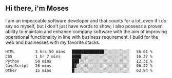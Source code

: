 ## Hi there, i'm Moses

I am an impeccable software developer and that counts for a lot, even if i do say so myself, but i don't just have words to show, i also possess a proven ability to maintain and enhance company software with the aim of improving operational functionality in line with business requirement. I build for the web and businesses with my favorite stacks.
<!--START_SECTION:waka-->

```txt
HTML         3 hrs 50 mins   ██████████████░░░░░░░░░░░   56.01 %
CSS          1 hr 7 mins     ████░░░░░░░░░░░░░░░░░░░░░   16.37 %
Python       50 mins         ███░░░░░░░░░░░░░░░░░░░░░░   12.31 %
JavaScript   26 mins         █▓░░░░░░░░░░░░░░░░░░░░░░░   06.42 %
Other        15 mins         █░░░░░░░░░░░░░░░░░░░░░░░░   03.84 %
```

<!--END_SECTION:waka-->
